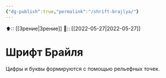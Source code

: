 ```yaml
---
{"dg-publish":true,"permalink":"/shrift-brajlya/"}
---
```



⬆:: [[Зрение\|Зрение]]
📅:: [[2022-05-27\|2022-05-27]]

# Шрифт Брайля
Цифры и буквы формируются с помощью рельефных точек.